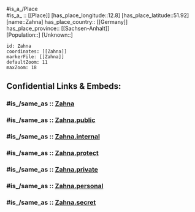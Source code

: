 ﻿---
confidential: public
isDeleted: false
location:
- 51.92
- 12.8
mapmarker: city
mapzoom:
- 7
- 12
SpocWebEntityId: 35770
tags:
- geo/City
type: City
---

#is_a_/Place  
#is_a_ :: [[Place]] 
[has_place_longitude::12.8] 
[has_place_latitude::51.92] 
[name::Zahna] 
has_place_country:: [[Germany]]  
has_place_province:: [[Sachsen-Anhalt]]  
[Population::] 
[Unknown::] 


```leaflet
id: Zahna
coordinates: [[Zahna]] 
markerFile: [[Zahna]] 
defaultZoom: 11 
maxZoom: 18
```


## Confidential Links & Embeds: 

### #is_/same_as :: [Zahna](/_Standards/Earth/Continent/Europe/Europe~Central/Germany/Germany~East/Sachsen-Anhalt/counties~SA/Wittenberg/cities~Wittenberg/Zahna-Elster/City/Zahna.md) 

### #is_/same_as :: [Zahna.public](/_public/Earth/Continent/Europe/Europe~Central/Germany/Germany~East/Sachsen-Anhalt/counties~SA/Wittenberg/cities~Wittenberg/Zahna-Elster/City/Zahna.public.md) 

### #is_/same_as :: [Zahna.internal](/_internal/Earth/Continent/Europe/Europe~Central/Germany/Germany~East/Sachsen-Anhalt/counties~SA/Wittenberg/cities~Wittenberg/Zahna-Elster/City/Zahna.internal.md) 

### #is_/same_as :: [Zahna.protect](/_protect/Earth/Continent/Europe/Europe~Central/Germany/Germany~East/Sachsen-Anhalt/counties~SA/Wittenberg/cities~Wittenberg/Zahna-Elster/City/Zahna.protect.md) 

### #is_/same_as :: [Zahna.private](/_private/Earth/Continent/Europe/Europe~Central/Germany/Germany~East/Sachsen-Anhalt/counties~SA/Wittenberg/cities~Wittenberg/Zahna-Elster/City/Zahna.private.md) 

### #is_/same_as :: [Zahna.personal](/_personal/Earth/Continent/Europe/Europe~Central/Germany/Germany~East/Sachsen-Anhalt/counties~SA/Wittenberg/cities~Wittenberg/Zahna-Elster/City/Zahna.personal.md) 

### #is_/same_as :: [Zahna.secret](/_secret/Earth/Continent/Europe/Europe~Central/Germany/Germany~East/Sachsen-Anhalt/counties~SA/Wittenberg/cities~Wittenberg/Zahna-Elster/City/Zahna.secret.md)

